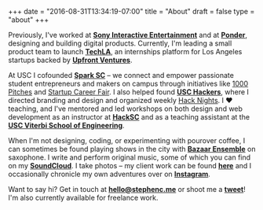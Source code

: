 +++
date = "2016-08-31T13:34:19-07:00"
title = "About"
draft = false
type = "about"
+++

Previously, I've worked at **<a href="https://www.playstation.com/en-us/corporate/about/" target="_blank">Sony Interactive Entertainment</a>** and at **<a href="http://pndr.co/" target="_blank">Ponder</a>**, designing and building digital products. Currently, I'm leading a small product team to launch **<a href="http://tech.la/" target="_blank">TechLA</a>**, an internships platform for Los Angeles startups backed by **<a href="http://upfront.com/" target="_blank">Upfront Ventures</a>**.

At USC I cofounded **<a href="https://www.facebook.com/GoSparkSC" target="_blank">Spark SC</a>** – we connect and empower passionate student entrepreneurs and makers on campus through initiatives like <a href="http://sparksc.org/events/1000-pitches.html" target="_blank">1000 Pitches</a> and <a href="http://sparksc.org/events/startup-career-fair.html" target="_blank">Startup Career Fair</a>. I also helped found **<a href="https://www.facebook.com/USCHackers/" target="_blank">USC Hackers</a>**, where I directed branding and design and organized weekly <a href="https://www.facebook.com/groups/uschacknights/" target="_blank">Hack Nights</a>. I &hearts; teaching, and I've mentored and led workshops on both design and web development as an instructor at **<a href="http://hacksc.com/" target="_blank">HackSC</a>** and as a teaching assistant at the **<a href="http://viterbi.usc.edu/" target="_blank">USC Viterbi School of Engineering</a>**.

When I'm not designing, coding, or experimenting with pourover coffee, I can sometimes be found playing shows in the city with **<a href="http://bazaarensemble.bandcamp.com/releases" target="_blank">Bazaar Ensemble</a>** on saxophone. I write and perform original music, some of which you can find on my **<a href="https://soundcloud.com/stephenchenmusic/sets/my-recordings" target="_blank">SoundCloud</a>**. I take photos – my client work can be found **<a href="https://www.facebook.com/stephenchenphotography/" target="_blank">here</a>** and I occasionally chronicle my own adventures over on **<a href="https://www.instagram.com/scdevy/" target="_blank">Instagram</a>**.

Want to say hi? Get in touch at **<a href="mailto:hello@stephenc.me">hello@stephenc.me</a>** or shoot me a **<a href="https://twitter.com/SCDevy" target="_blank">tweet</a>**! I'm also currently available for freelance work.
